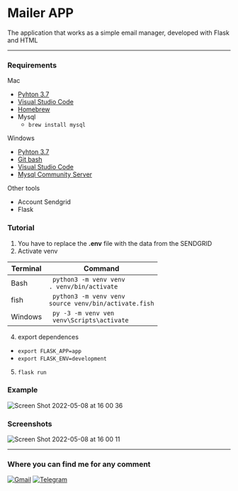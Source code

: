 # Mailer APP

The application that works as a simple email manager, developed with Flask and HTML

----

### Requirements

Mac 

- [Pyhton 3.7](https://www.python.org/downloads/) 
- [Visual Studio Code](https://code.visualstudio.com/download )
- [Homebrew](https://brew.sh/index_es)
- Mysql
  - ``` brew install mysql ```    



Windows

- [Pyhton 3.7](https://www.python.org/downloads/)
- [Git bash](https://git-scm.com/)  
- [Visual Studio Code](https://code.visualstudio.com/download )
- [Mysql Community Server](https://dev.mysql.com/downloads/mysql/)

Other tools

- Account Sendgrid
- Flask



### Tutorial

1. You have to replace the **.env** file with the data from the SENDGRID
2. Activate venv

| Terminal| Command |
|---------|---------|
| Bash |  ``` python3 -m venv venv```<br> ```. venv/bin/activate``` |
| fish | ``` python3 -m venv venv``` <br> ```source venv/bin/activate.fish```|
| Windows | ``` py -3 -m venv ven``` <br> ``` venv\Scripts\activate```|




4. export dependences
- ``` export FLASK_APP=app ```
- ``` export FLASK_ENV=development ```
5. ``` flask run ```




### Example

![Screen Shot 2022-05-08 at 16 00 36](https://user-images.githubusercontent.com/65741972/167316959-307d3ad1-696f-4bb1-bceb-83c10deeb4f0.png)





### Screenshots


![Screen Shot 2022-05-08 at 16 00 11](https://user-images.githubusercontent.com/65741972/167316956-9b9f8934-e365-4b15-9772-5c6f966622b7.png)





---

### Where you can find me for any comment 


[![Gmail](https://img.shields.io/badge/Gmail-D14836?style=for-the-badge&logo=gmail&logoColor=white)](mailto:yorbimv1@gmail.com)
[![Telegram](https://img.shields.io/badge/Telegram-2CA5E0?style=for-the-badge&logo=telegram&logoColor=white)](https://t.me/yorbimv)

